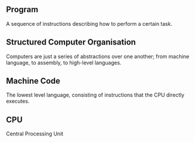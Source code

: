 ## Program
A sequence of instructions describing how to perform a certain task.

## Structured Computer Organisation
Computers are just a series of abstractions over one another; from machine language, to assembly, to high-level languages.

## Machine Code
The lowest level language, consisting of instructions that the CPU directly executes.

## CPU
Central Processing Unit